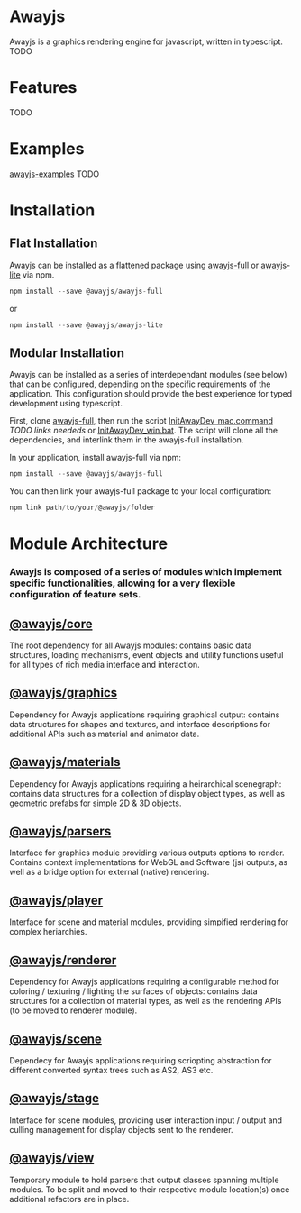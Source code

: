 # Awayjs

Awayjs is a graphics rendering engine for javascript, written in typescript. 
TODO

# Features

TODO

# Examples

[awayjs-examples](https://github.com/awayjs/awayjs-examples)
TODO

# Installation

## Flat Installation

Awayjs can be installed as a flattened package using [awayjs-full](https://github.com/awayjs/awayjs-full) or [awayjs-lite](https://github.com/awayjs/awayjs-lite) via npm.

```typescript
npm install --save @awayjs/awayjs-full
```
or
```typescript
npm install --save @awayjs/awayjs-lite
```

## Modular Installation

Awayjs can be installed as a series of interdependant modules (see below) that can be configured, depending on the specific requirements of the application. 
This configuration should provide the best experience for typed development using typescript.

First, clone [awayjs-full](https://github.com/awayjs/awayjs-full), then run the script [InitAwayDev_mac.command]() *TODO links neededs* or [InitAwayDev_win.bat]().
The script will clone all the dependencies, and interlink them in the awayjs-full installation.

In your application, install awayjs-full via npm:

```typescript
npm install --save @awayjs/awayjs-full
```

You can then link your awayjs-full package to your local configuration:

```typescript
npm link path/to/your/@awayjs/folder
```

# Module Architecture

### Awayjs is composed of a series of modules which implement specific functionalities, allowing for a very flexible configuration of feature sets.

## [@awayjs/core](core/)
The root dependency for all Awayjs modules: contains basic data structures, loading mechanisms, event objects and utility functions useful for all types of rich media interface and interaction.

## [@awayjs/graphics](graphics/)
Dependency for Awayjs applications requiring graphical output: contains data structures for shapes and textures, and interface descriptions for additional APIs such as material and animator data.

## [@awayjs/materials](materials/)
Dependency for Awayjs applications requiring a heirarchical scenegraph: contains data structures for a collection of display object types, as well as geometric prefabs for simple 2D & 3D objects.

## [@awayjs/parsers](parsers/)
Interface for graphics module providing various outputs options to render. Contains context implementations for WebGL and Software (js) outputs, as well as a bridge option for external (native) rendering.

## [@awayjs/player](player/)
Interface for scene and material modules, providing simpified rendering for complex heriarchies.

## [@awayjs/renderer](renderer/)
Dependency for Awayjs applications requiring a configurable method for coloring / texturing / lighting the surfaces of objects: contains data structures for a collection of material types, as well as the rendering APIs (to be moved to renderer module).

## [@awayjs/scene](scene/)
Dependecy for Awayjs applications requiring scriopting abstraction for different converted syntax trees such as AS2, AS3 etc.

## [@awayjs/stage](stage/)
Interface for scene modules, providing user interaction input / output and culling management for display objects sent to the renderer.

## [@awayjs/view](view/)
Temporary module to hold parsers that output classes spanning multiple modules. To be split and moved to their respective module location(s) once additional refactors are in place.